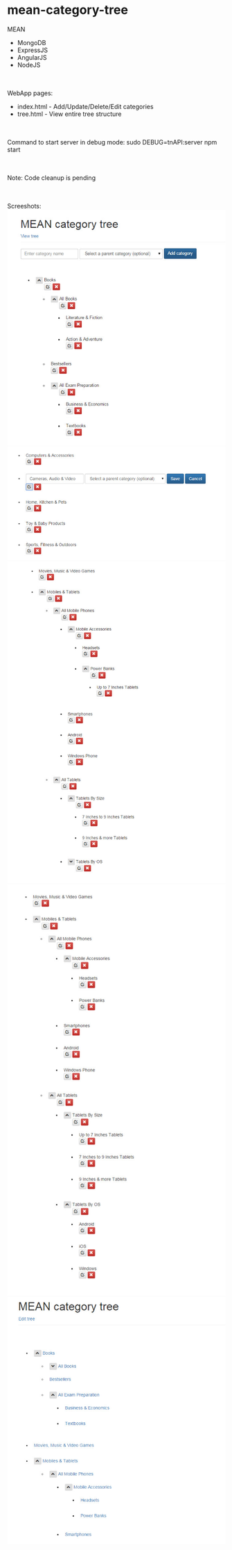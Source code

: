 # mean-category-tree

MEAN
- MongoDB
- ExpressJS
- AngularJS
- NodeJS




<br /><br />
WebApp pages:
- index.html - Add/Update/Delete/Edit categories
- tree.html - View entire tree structure


<br /><br />
Command to start server in debug mode: 
sudo DEBUG=tnAPI:server npm start

<br /><br />
Note: Code cleanup is pending


<br /><br />
Screeshots:
<br />
![Screenshot 1](https://github.com/prth/mean-category-tree/blob/master/screenshots/screenshot1.jpg "Screenshot 1")
<br />
![Screenshot 2](https://github.com/prth/mean-category-tree/blob/master/screenshots/screenshot2.jpg "Screenshot 2")
<br />
![Screenshot 3](https://github.com/prth/mean-category-tree/blob/master/screenshots/screenshot3.jpg "Screenshot 3")
<br />
![Screenshot 4](https://github.com/prth/mean-category-tree/blob/master/screenshots/screenshot4.jpg "Screenshot 4")
<br />
![Screenshot 5](https://github.com/prth/mean-category-tree/blob/master/screenshots/screenshot5.jpg "Screenshot 5")
